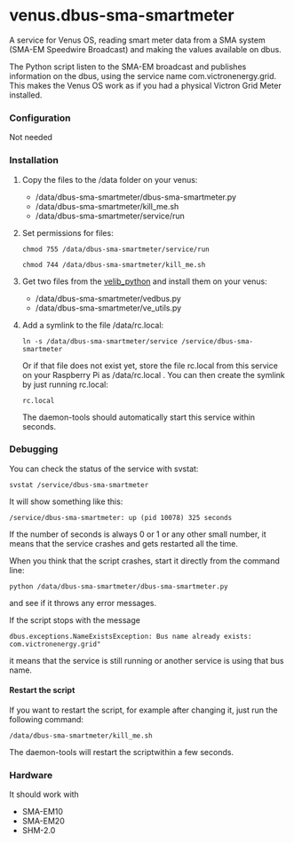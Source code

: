 # venus.dbus-sma-smartmeter
A service for Venus OS, reading smart meter data from a SMA system (SMA-EM Speedwire Broadcast) and making the values available on dbus.

The Python script listen to the SMA-EM broadcast and publishes information on the dbus, using the service name com.victronenergy.grid. This makes the Venus OS work as if you had a physical Victron Grid Meter installed.

### Configuration

Not needed

### Installation

1. Copy the files to the /data folder on your venus:

   - /data/dbus-sma-smartmeter/dbus-sma-smartmeter.py
   - /data/dbus-sma-smartmeter/kill_me.sh
   - /data/dbus-sma-smartmeter/service/run

2. Set permissions for files:

   `chmod 755 /data/dbus-sma-smartmeter/service/run`

   `chmod 744 /data/dbus-sma-smartmeter/kill_me.sh`

3. Get two files from the [velib_python](https://github.com/victronenergy/velib_python) and install them on your venus:

   - /data/dbus-sma-smartmeter/vedbus.py
   - /data/dbus-sma-smartmeter/ve_utils.py

4. Add a symlink to the file /data/rc.local:

   `ln -s /data/dbus-sma-smartmeter/service /service/dbus-sma-smartmeter`

   Or if that file does not exist yet, store the file rc.local from this service on your Raspberry Pi as /data/rc.local .
   You can then create the symlink by just running rc.local:
  
   `rc.local`

   The daemon-tools should automatically start this service within seconds.

### Debugging

You can check the status of the service with svstat:

`svstat /service/dbus-sma-smartmeter`

It will show something like this:

`/service/dbus-sma-smartmeter: up (pid 10078) 325 seconds`

If the number of seconds is always 0 or 1 or any other small number, it means that the service crashes and gets restarted all the time.

When you think that the script crashes, start it directly from the command line:

`python /data/dbus-sma-smartmeter/dbus-sma-smartmeter.py`

and see if it throws any error messages.

If the script stops with the message

`dbus.exceptions.NameExistsException: Bus name already exists: com.victronenergy.grid"`

it means that the service is still running or another service is using that bus name.

#### Restart the script

If you want to restart the script, for example after changing it, just run the following command:

`/data/dbus-sma-smartmeter/kill_me.sh`

The daemon-tools will restart the scriptwithin a few seconds.

### Hardware

It should work with
- SMA-EM10
- SMA-EM20
- SHM-2.0